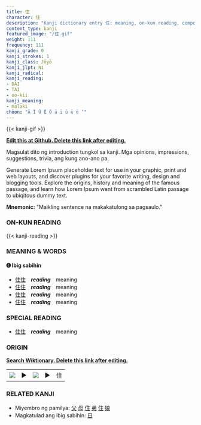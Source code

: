 ```yaml
---
title: 住
character: 住
description: "Kanji dictionary entry 住: meaning, on-kun reading, compounds, origin, related kanji"
content_type: kanji
featured_image: "/住.gif"
weight: 111
frequency: 111
kanji_grade: 0
kanji_strokes: 1
kanji_class: Jōyō
kanji_jlpt: N1
kanji_radical: 
kanji_reading: 
- DAI
- TAI
- oo-kii
kanji_meaning:
- malaki
chōon: "Ā Ī Ū Ē Ō ā ī ū ē ō ’"
---
```

[//]: # (Don't edit the line below. Kanji animated GIF code is automatically generated.)
{{< kanji-gif >}}

[//]: # (Edit below this line.)

**[Edit this at Github. Delete this link after editing.](https://github.com/tim0g/tim/tree/main/content/kanji/住/index.md)**

Magsulat dito ng introduction tungkol sa kanji. Mga opinions, impressions, suggestions, trivia, ang kung ano-ano pa.

Generate Lorem Ipsum placeholder text for use in your graphic, print and web layouts, and discover plugins for your favorite writing, design and blogging tools. Explore the origins, history and meaning of the famous passage, and learn how Lorem Ipsum went from scrambled Latin passage to ubiqitous dummy text.
 
**Mnemonic:** "Maikling sentence na makakatulong sa pagsaulo."

### ON-KUN READING

[//]: # (Don't edit the line below. ON-KUN READING code is automatically generated.)
{{< kanji-reading >}}

### MEANING & WORDS

#### ➊ **Ibig sabihin**
  - [住](../住)[住](../住)　***reading***　meaning
  - [住](../住)[住](../住)　***reading***　meaning
  - [住](../住)[住](../住)　***reading***　meaning
  - [住](../住)[住](../住)　***reading***　meaning

### SPECIAL READING
  - [住](../住)[住](../住)　***reading***　meaning

### ORIGIN

**[Search Wiktionary. Delete this link after editing.](https://wiktionary.org/wiki/住)**
<table class="kanji-table"><tr><td>
<img src="60px-住-bronze.svg.png">
</td><td>▶</td><td>
<img src="60px-住-oracle.svg.png">
</td><td>▶</td>
<td class="kanji-origin">住</td>
</tr></table>

### RELATED KANJI
- Miyembro ng pamilya: [父](../父) [母](../母) [住](../住) [弟](../弟) [住](../住) [娘](../娘)
- Magkatulad ang ibig sabihin: [日](../日)
